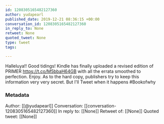 ```yaml
---
id: 1208305165482127360
author: yudapearl
published_date: 2019-12-21 08:36:15 +00:00
conversation_id: 1208305165482127360
in_reply_to: None
retweet: None
quoted_tweet: None
type: tweet
tags:

---
```


Halleluya!! Good tidings! Kindle has finally uploaded a revised edition of PRIMER  https://t.co/M5bbaH64GB with all the errata smoothed to perfection. Enjoy. As to the hard copy, publishers try to keep this information very very secret. But I'll Tweet when it happens #Bookofwhy

### Metadata

Author: [[@yudapearl]]
Conversation: [[conversation-1208305165482127360]]
In reply to: [[None]]
Retweet of: [[None]]
Quoted tweet: [[None]]
